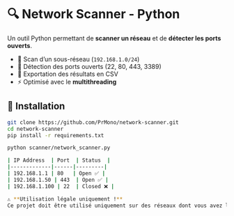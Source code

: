 # 🔍 Network Scanner - Python
Un outil Python permettant de **scanner un réseau** et de **détecter les ports ouverts**.

- 🔎 Scan d’un sous-réseau (`192.168.1.0/24`)
- 🚀 Détection des ports ouverts (22, 80, 443, 3389)
- 📄 Exportation des résultats en CSV
- ⚡ Optimisé avec le **multithreading**

## 🚀 Installation
```bash
git clone https://github.com/PrMono/network-scanner.git
cd network-scanner
pip install -r requirements.txt

python scanner/network_scanner.py

| IP Address  | Port  | Status  |
|-------------|------|---------|
| 192.168.1.1 | 80   | Open ✅ |
| 192.168.1.50 | 443  | Open ✅ |
| 192.168.1.100 | 22  | Closed ❌ |

⚠️ **Utilisation légale uniquement !**  
Ce projet doit être utilisé uniquement sur des réseaux dont vous avez l’autorisation.

